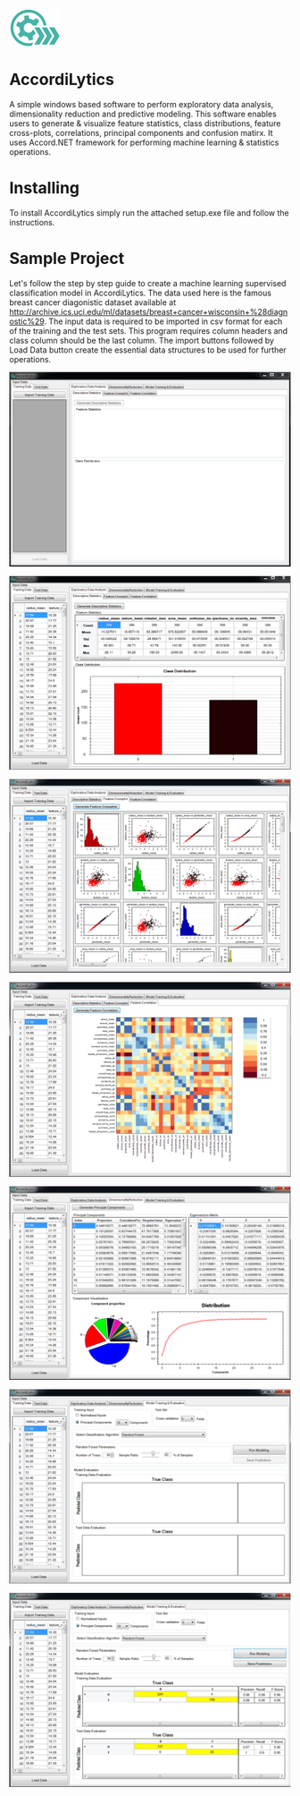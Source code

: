 ![alt text](https://github.com/shashanksharad/AccordiLytics/blob/master/Icon.png)
# AccordiLytics 
A simple windows based software to perform exploratory data analysis, dimensionality reduction and predictive modeling. This software enables users to generate &amp; visualize feature statistics, class distributions, feature cross-plots, correlations, principal components and confusion matirx.
It uses Accord.NET framework for performing machine learning & statistics operations.

# Installing
To install AccordiLytics simply run the attached setup.exe file and follow the instructions.

# Sample Project

Let's follow the step by step guide to create a machine learning supervised classification model in AccordiLytics. The data used here is the famous breast cancer diagonistic dataset available at http://archive.ics.uci.edu/ml/datasets/breast+cancer+wisconsin+%28diagnostic%29. The input data is required to be imported in csv format for each of the training and the test sets. This program requires column headers and class column should be the last column. The import buttons followed by Load Data button create the essential data structures to be used for further operations.

![alt text](https://github.com/shashanksharad/AccordiLytics/blob/master/UI.PNG)

![alt text](https://github.com/shashanksharad/AccordiLytics/blob/master/DescStats.PNG)

![alt text](https://github.com/shashanksharad/AccordiLytics/blob/master/Xplots.PNG)

![alt text](https://github.com/shashanksharad/AccordiLytics/blob/master/Correlations.PNG)

![alt text](https://github.com/shashanksharad/AccordiLytics/blob/master/PCA.PNG)

![alt text](https://github.com/shashanksharad/AccordiLytics/blob/master/Model_Before.PNG)

![alt text](https://github.com/shashanksharad/AccordiLytics/blob/master/Model_After.PNG)
